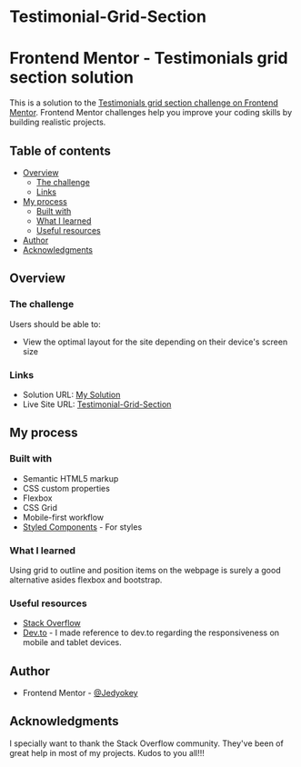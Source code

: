 # Testimonial-Grid-Section
 
# Frontend Mentor - Testimonials grid section solution

This is a solution to the [Testimonials grid section challenge on Frontend Mentor](https://www.frontendmentor.io/challenges/testimonials-grid-section-Nnw6J7Un7). Frontend Mentor challenges help you improve your coding skills by building realistic projects. 

## Table of contents

- [Overview](#overview) 
  - [The challenge](#the-challenge)
  - [Links](#links)
- [My process](#my-process)
  - [Built with](#built-with)
  - [What I learned](#what-i-learned)
  - [Useful resources](#useful-resources)
- [Author](#author)
- [Acknowledgments](#acknowledgments)

## Overview

### The challenge

Users should be able to:

- View the optimal layout for the site depending on their device's screen size


### Links

- Solution URL: [My Solution](https://www.frontendmentor.io/solutions/responsive-testimonial-grid-section-using-css-grid-and-flexbox-DIEuAbEC1L)
- Live Site URL: [Testimonial-Grid-Section](https://awesome-testimonial-grid-section.netlify.app/)  

## My process

### Built with

- Semantic HTML5 markup
- CSS custom properties
- Flexbox
- CSS Grid
- Mobile-first workflow
- [Styled Components](https://styled-components.com/) - For styles

### What I learned

Using grid to outline and position items on the webpage is surely a good alternative asides flexbox and bootstrap. 

### Useful resources

- [Stack Overflow](https://www.stackoverflow.com)
- [Dev.to](https://dev.to/shubhamtiwari909/media-query-with-css-grid-1l7a) - I made reference to 
dev.to regarding the responsiveness on mobile and tablet devices.


## Author

- Frontend Mentor - [@Jedyokey](https://www.frontendmentor.io/profile/Jedyokey)


## Acknowledgments

I specially want to thank the Stack Overflow community. They've been of great help in most of my projects. Kudos to you all!!! 
